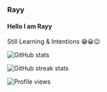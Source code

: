 ### Rayy

#### Hello I am Rayy

Still Learning & Intentions 😁😀😉

![GitHub stats](https://github-readme-stats.vercel.app/api?username=goznt&show_icons=true&count_private=true)

![GitHub streak stats](https://github-readme-streak-stats.herokuapp.com/?user=goznt)

![Profile views](https://gpvc.arturio.dev/goznt)
